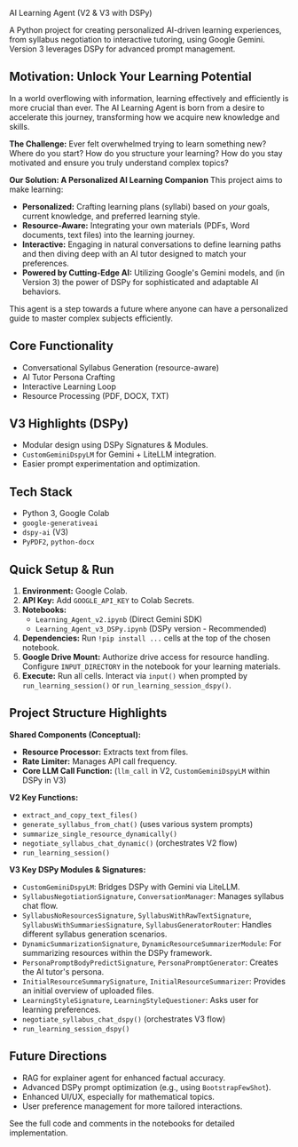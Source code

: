 AI Learning Agent (V2 & V3 with DSPy)

A Python project for creating personalized AI-driven learning experiences, from syllabus negotiation to interactive tutoring, using Google Gemini. Version 3 leverages DSPy for advanced prompt management.

## Motivation: Unlock Your Learning Potential

In a world overflowing with information, learning effectively and efficiently is more crucial than ever. The AI Learning Agent is born from a desire to accelerate this journey, transforming how we acquire new knowledge and skills.

**The Challenge:** Ever felt overwhelmed trying to learn something new? Where do you start? How do you structure your learning? How do you stay motivated and ensure you truly understand complex topics?

**Our Solution: A Personalized AI Learning Companion**
This project aims to make learning:
*   **Personalized:** Crafting learning plans (syllabi) based on *your* goals, current knowledge, and preferred learning style.
*   **Resource-Aware:** Integrating your own materials (PDFs, Word documents, text files) into the learning journey.
*   **Interactive:** Engaging in natural conversations to define learning paths and then diving deep with an AI tutor designed to match your preferences.
*   **Powered by Cutting-Edge AI:** Utilizing Google's Gemini models, and (in Version 3) the power of DSPy for sophisticated and adaptable AI behaviors.

This agent is a step towards a future where anyone can have a personalized guide to master complex subjects efficiently.

## Core Functionality

*   Conversational Syllabus Generation (resource-aware)
*   AI Tutor Persona Crafting
*   Interactive Learning Loop
*   Resource Processing (PDF, DOCX, TXT)

## V3 Highlights (DSPy)

*   Modular design using DSPy Signatures & Modules.
*   `CustomGeminiDspyLM` for Gemini + LiteLLM integration.
*   Easier prompt experimentation and optimization.

## Tech Stack

*   Python 3, Google Colab
*   `google-generativeai`
*   `dspy-ai` (V3)
*   `PyPDF2`, `python-docx`

## Quick Setup & Run

1.  **Environment:** Google Colab.
2.  **API Key:** Add `GOOGLE_API_KEY` to Colab Secrets.
3.  **Notebooks:**
    *   `Learning_Agent_v2.ipynb` (Direct Gemini SDK)
    *   `Learning_Agent_v3_DSPy.ipynb` (DSPy version - Recommended)
4.  **Dependencies:** Run `!pip install ...` cells at the top of the chosen notebook.
5.  **Google Drive Mount:** Authorize drive access for resource handling. Configure `INPUT_DIRECTORY` in the notebook for your learning materials.
6.  **Execute:** Run all cells. Interact via `input()` when prompted by `run_learning_session()` or `run_learning_session_dspy()`.

## Project Structure Highlights

**Shared Components (Conceptual):**
*   **Resource Processor:** Extracts text from files.
*   **Rate Limiter:** Manages API call frequency.
*   **Core LLM Call Function:** (`llm_call` in V2, `CustomGeminiDspyLM` within DSPy in V3)

**V2 Key Functions:**
*   `extract_and_copy_text_files()`
*   `generate_syllabus_from_chat()` (uses various system prompts)
*   `summarize_single_resource_dynamically()`
*   `negotiate_syllabus_chat_dynamic()` (orchestrates V2 flow)
*   `run_learning_session()`

**V3 Key DSPy Modules & Signatures:**
*   `CustomGeminiDspyLM`: Bridges DSPy with Gemini via LiteLLM.
*   `SyllabusNegotiationSignature`, `ConversationManager`: Manages syllabus chat flow.
*   `SyllabusNoResourcesSignature`, `SyllabusWithRawTextSignature`, `SyllabusWithSummariesSignature`, `SyllabusGeneratorRouter`: Handles different syllabus generation scenarios.
*   `DynamicSummarizationSignature`, `DynamicResourceSummarizerModule`: For summarizing resources within the DSPy framework.
*   `PersonaPromptBodyPredictSignature`, `PersonaPromptGenerator`: Creates the AI tutor's persona.
*   `InitialResourceSummarySignature`, `InitialResourceSummarizer`: Provides an initial overview of uploaded files.
*   `LearningStyleSignature`, `LearningStyleQuestioner`: Asks user for learning preferences.
*   `negotiate_syllabus_chat_dspy()` (orchestrates V3 flow)
*   `run_learning_session_dspy()`

## Future Directions

*   RAG for explainer agent for enhanced factual accuracy.
*   Advanced DSPy prompt optimization (e.g., using `BootstrapFewShot`).
*   Enhanced UI/UX, especially for mathematical topics.
*   User preference management for more tailored interactions.

See the full code and comments in the notebooks for detailed implementation.
